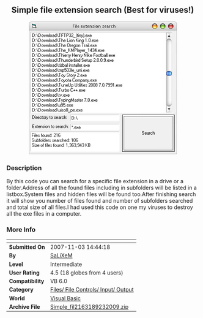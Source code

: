 ﻿<div align="center">

## Simple file extension search \(Best for viruses\!\)

<img src="PIC20099236793970.jpg">
</div>

### Description

By this code you can search for a specific file extension in a drive or a folder.Address of all the found files including in subfolders will be listed in a listbox.System files and hidden files will be found too.After finishing search it will show you number of files found and number of subfolders searched and total size of all files.I had used this code on one my viruses to destroy all the exe files in a computer.
 
### More Info
 


<span>             |<span>
---                |---
**Submitted On**   |2007-11-03 14:44:18
**By**             |[SaLiXeM](https://github.com/Planet-Source-Code/PSCIndex/blob/master/ByAuthor/salixem.md)
**Level**          |Intermediate
**User Rating**    |4.5 (18 globes from 4 users)
**Compatibility**  |VB 6\.0
**Category**       |[Files/ File Controls/ Input/ Output](https://github.com/Planet-Source-Code/PSCIndex/blob/master/ByCategory/files-file-controls-input-output__1-3.md)
**World**          |[Visual Basic](https://github.com/Planet-Source-Code/PSCIndex/blob/master/ByWorld/visual-basic.md)
**Archive File**   |[Simple\_fil2163189232009\.zip](https://github.com/Planet-Source-Code/salixem-simple-file-extension-search-best-for-viruses__1-72484/archive/master.zip)








